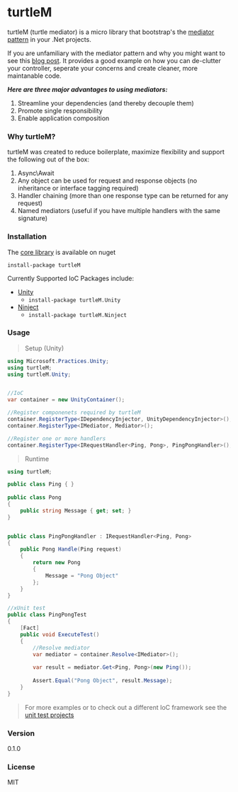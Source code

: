# turtleM

turtleM (turtle mediator) is a micro library that bootstrap's the [mediator pattern] in your .Net projects.

If you are unfamiliary with the mediator pattern and why you might want to see this [blog post]. 
It provides a good example on how you can de-clutter your controller, seperate your concerns and create cleaner, more maintanable code.

***Here are three major advantages to using mediators:***

1. Streamline your dependencies (and thereby decouple them)
1. Promote single responsibility 
1. Enable application composition

### Why turtleM?
turtleM was created to reduce boilerplate, maximize flexibility and support the following out of the box:

1. Async\Await
1. Any object can be used for request and response objects (no inheritance or interface tagging required)
1. Handler chaining (more than one response type can be returned for any request)
1. Named mediators (useful if you have multiple handlers with the same signature)


### Installation
The [core library] is available on nuget 

`install-package turtleM`

Currently Supported IoC Packages include:

- [Unity] 
  * `install-package turtleM.Unity`
- [Ninject] 
  * `install-package turtleM.Ninject`

### Usage


> Setup (Unity)

```csharp
using Microsoft.Practices.Unity;
using turtleM;
using turtleM.Unity;


//IoC
var container = new UnityContainer();

//Register componenets required by turtleM
container.RegisterType<IDependencyInjector, UnityDependencyInjector>();
container.RegisterType<IMediator, Mediator>();

//Register one or more handlers
container.RegisterType<IRequestHandler<Ping, Pong>, PingPongHandler>();

```

> Runtime

```csharp
using turtleM;

public class Ping { }
 
public class Pong
{
    public string Message { get; set; }
}


public class PingPongHandler : IRequestHandler<Ping, Pong>
{
    public Pong Handle(Ping request)
    {
        return new Pong
        {
            Message = "Pong Object"
        };
    }
}

//xUnit test
public class PingPongTest
{
	[Fact]
	public void ExecuteTest()
	{
		//Resolve mediator
		var mediator = container.Resolve<IMediator>();
		
		var result = mediator.Get<Ping, Pong>(new Ping());
		
		Assert.Equal("Pong Object", result.Message);	
	}
}


```

> For more examples or to check out a different IoC framework see the [unit test projects] 

### Version
0.1.0

### License
MIT

[mediator pattern]:https://en.wikipedia.org/?title=Mediator_pattern
[blog post]:https://lostechies.com/jimmybogard/2013/12/19/put-your-controllers-on-a-diet-posts-and-commands/
[core library]:https://www.nuget.org/packages/turtleM/
[Unity]:https://www.nuget.org/packages/turtleM.Unity/
[Ninject]:https://www.nuget.org/packages/turtleM.Ninject/
[unit test projects]:https://github.com/Jarlotee/turtleM/tree/master/tests


